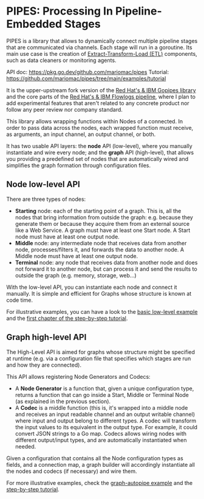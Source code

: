 # PIPES: Processing In Pipeline-Embedded Stages

PIPES is a library that allows to dynamically connect multiple pipeline
stages that are communicated via channels. Each stage will run in a goroutine.
Its main use case is the creation of [Extract-Transform-Load (ETL)](https://en.wikipedia.org/wiki/Extract,_transform,_load)
components, such as data cleaners or monitoring agents.

API doc: https://pkg.go.dev/github.com/mariomac/pipes
Tutorial: https://github.com/mariomac/pipes/tree/main/examples/tutorial

It is the upper-upstream fork version of the [Red Hat's & IBM Gopipes library](https://pkg.go.dev/github.com/netobserv/gopipes)
and the core parts of the [Red Hat's & IBM Flowlogs pipeline](https://github.com/netobserv/flowlogs-pipeline),
where I plan to add experimental features that aren't related to any concrete product nor follow
any peer review nor company standard.

This library allows wrapping functions within Nodes of a connected. In order to pass data across
the nodes, each wrapped function must receive, as arguments, an input channel, an output channel,
or both.

It has two usable API layers: the **node** API (low-level), where you manually instantiate and wire every
node; and the **graph** API (high-level), that allows you providing a predefined set of nodes that are
automatically wired and simplifies the graph formation through configuration files.

## Node low-level API

There are three types of nodes:

* **Starting** node: each of the starting point of a graph. This is, all the nodes that bring information
  from outside the graph: e.g. because they generate them or because they acquire them from an
  external source like a Web Service. A graph must have at least one Start node. A Start node must 
  have at least one output node.
* **Middle** node: any intermediate node that receives data from another node, processes/filters it,
  and forwards the data to another node. A Middle node must have at least one output node.
* **Terminal** node: any node that receives data from another node and does not forward it to
  another node, but can process it and send the results to outside the graph
  (e.g. memory, storage, web...)

With the low-level API, you can instantiate each node and connect it manually. It is simple and
efficient for Graphs whose structure is known at code time.

For illustrative examples, you can have a look to the [basic low-level example](./examples/lowlevel-basic) and the [first chapter of the step-by-step tutorial](./examples/tutorial).


## Graph high-level API

The High-Level API is aimed for graphs whose structure might be specified at runtime
(e.g. via a configuration file that specifies which stages are run and how they are connected).

This API allows registering Node Generators and Codecs:

* A **Node Generator** is a function that, given a unique configuration type, returns a function
  that can go inside a Start, Middle or Terminal Node (as explained in the previous section).
* A **Codec** is a middle function (this is, it's wrapped into a middle node and receives an input 
  readable channel and an output writable channel) where input and output belong to different types.
  A codec will transform the input values to its equivalent in the output type. For example, it
  could convert JSON strings to a Go map. Codecs allows wiring nodes with different output/input
  types, and are automatically instantiated when needed.

Given a configuration that contains all the Node configuration types as fields, and a connection map,
a graph builder will accordingly instantiate all the nodes and codecs (if necessary) and wire them.

For more illustrative examples, check the [graph-autopipe example](./examples/graph-autopipe) and
the [step-by-step tutorial](./examples/tutorial).